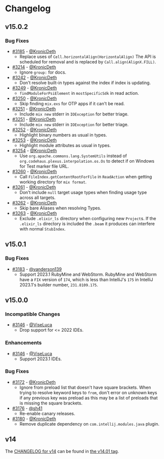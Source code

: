 # Changelog

## v15.0.2

### Bug Fixes
* [#3185](https://github.com/KronicDeth/intellij-elixir/pull/3213) - [@KronicDeth](https://github.com/KronicDeth)
  * Replace uses of `Cell.horizontalAlign(HorizontalAlign)`
    The API is scheduled for removal and is replaced by `Call.align(AlignX.FILL)`.
* [#3214](https://github.com/KronicDeth/intellij-elixir/pull/3214) - [@KronicDeth](https://github.com/KronicDeth)
  * Ignore `group:` for docs.
* [#3242](https://github.com/KronicDeth/intellij-elixir/pull/3242) - [@KronicDeth](https://github.com/KronicDeth)
  * Don't resolve built-in types against the index if index is updating.
* [#3249](https://github.com/KronicDeth/intellij-elixir/pull/3249) - [@KronicDeth](https://github.com/KronicDeth)
  * `findModuleForPsiElement` in `mostSpecificSdk` in read action.
* [#3250](https://github.com/KronicDeth/intellij-elixir/pull/3250) - [@KronicDeth](https://github.com/KronicDeth)
  * Skip finding `mix.exs` for OTP apps if it can't be read.
* [#3251](https://github.com/KronicDeth/intellij-elixir/pull/3251) - [@KronicDeth](https://github.com/KronicDeth)
  * Include `mix new` stderr in `IOException` for better triage.
* [#3251](https://github.com/KronicDeth/intellij-elixir/pull/3251) - [@KronicDeth](https://github.com/KronicDeth)
  * Include `mix new` stderr in `IOException` for better triage.
* [#3252](https://github.com/KronicDeth/intellij-elixir/pull/3252) - [@KronicDeth](https://github.com/KronicDeth)
  * Highlight binary numbers as usual in types.
* [#3253](https://github.com/KronicDeth/intellij-elixir/pull/3253) - [@KronicDeth](https://github.com/KronicDeth)
  * Highlight module attributes as usual in types.
* [#3254](https://github.com/KronicDeth/intellij-elixir/pull/3254) - [@KronicDeth](https://github.com/KronicDeth)
  * Use `org.apache.commons.lang.SystemUtils` instead of `org.codehaus.plexus.interpolation.os.Os` to detect if on Windows for Test marker file URL.
* [#3260](https://github.com/KronicDeth/intellij-elixir/pull/3260) - [@KronicDeth](https://github.com/KronicDeth)
  * Call `FileIndex.getContentRootForFile` in `ReadAction` when getting working directory for `mix format`.
* [#3261](https://github.com/KronicDeth/intellij-elixir/pull/3261) - [@KronicDeth](https://github.com/KronicDeth)
  * Don't include `null` target usage types when finding usage type across all targets.
* [#3262](https://github.com/KronicDeth/intellij-elixir/pull/3262) - [@KronicDeth](https://github.com/KronicDeth)
  * Skip bare Aliases when resolving Types.
* [#3263](https://github.com/KronicDeth/intellij-elixir/pull/3263) - [@KronicDeth](https://github.com/KronicDeth)
  * Exclude `.elixir_ls` directory when configuring new `Project`s.
    If the `.elixir_ls` directory is included the `.beam` it produces can interfere with normal `StubIndex`.

## v15.0.1

### Bug Fixes
* [#3183](https://github.com/KronicDeth/intellij-elixir/pull/3183) - [@vanderson139](https://github.com/vanderson139)
  * Support 2023.1 RubyMine and WebStorm.
    RubyMine and WebStorm have a `FIX` version of `174`, which is less than IntelliJ's `175` in IntelliJ 2023.1's builder number, `231.8109.175`.

## v15.0.0

### Incompatible Changes
* [#3146](https://github.com/KronicDeth/intellij-elixir/pull/3146) - [@ViseLuca](https://github.com/ViseLuca)
  * Drop support for <= 2022 IDEs.

### Enhancements
* [#3146](https://github.com/KronicDeth/intellij-elixir/pull/3146) - [@ViseLuca](https://github.com/ViseLuca)
  * Support 2023.1 IDEs.

### Bug Fixes
* [#3172](https://github.com/KronicDeth/intellij-elixir/pull/3172) - [@KronicDeth](https://github.com/KronicDeth)
  * Ignore from preload list that doesn't have square brackets.
    When trying to resolve keyword keys to `from`, don't error on unknown keys if any previous key was preload as this may be a list of preloads that is missing the square brackets.
* [#3176](https://github.com/KronicDeth/intellij-elixir/pull/3176) - [@sh41](https://github.com/sh41)
  * Re-enable canary releases.
* [#3180](https://github.com/KronicDeth/intellij-elixir/pull/3180) - [@KronicDeth](https://github.com/KronicDeth)
  * Remove duplicate dependency on `com.intellij.modules.java` plugin.

## v14

The [CHANGELOG for v14](https://github.com/KronicDeth/intellij-elixir/blob/v14.0.1/CHANGELOG.md) can be found in [the v14.01 tag](https://github.com/KronicDeth/intellij-elixir/tree/v14.0.1).
